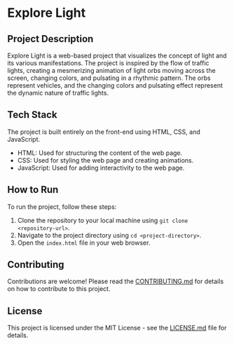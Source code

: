 # Explore Light

## Project Description

Explore Light is a web-based project that visualizes the concept of light and its various manifestations. The project is inspired by the flow of traffic lights, creating a mesmerizing animation of light orbs moving across the screen, changing colors, and pulsating in a rhythmic pattern. The orbs represent vehicles, and the changing colors and pulsating effect represent the dynamic nature of traffic lights.

## Tech Stack

The project is built entirely on the front-end using HTML, CSS, and JavaScript. 

- HTML: Used for structuring the content of the web page.
- CSS: Used for styling the web page and creating animations.
- JavaScript: Used for adding interactivity to the web page.

## How to Run

To run the project, follow these steps:

1. Clone the repository to your local machine using `git clone <repository-url>`.
2. Navigate to the project directory using `cd <project-directory>`.
3. Open the `index.html` file in your web browser.

## Contributing

Contributions are welcome! Please read the [CONTRIBUTING.md](CONTRIBUTING.md) for details on how to contribute to this project.

## License

This project is licensed under the MIT License - see the [LICENSE.md](LICENSE.md) file for details.